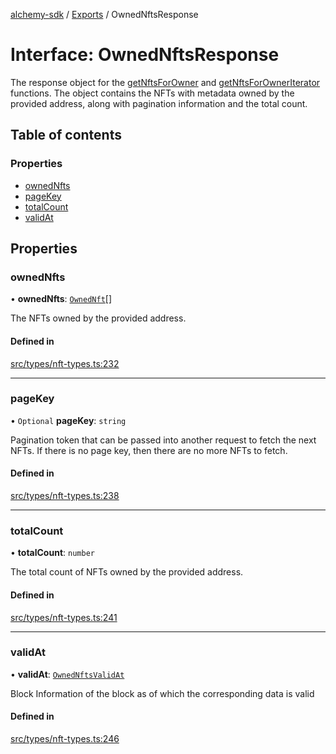 [alchemy-sdk](../README.md) / [Exports](../modules.md) / OwnedNftsResponse

# Interface: OwnedNftsResponse

The response object for the [getNftsForOwner](../classes/NftNamespace.md#getnftsforowner) and
[getNftsForOwnerIterator](../classes/NftNamespace.md#getnftsforowneriterator) functions. The object contains the NFTs with
metadata owned by the provided address, along with pagination information and
the total count.

## Table of contents

### Properties

- [ownedNfts](OwnedNftsResponse.md#ownednfts)
- [pageKey](OwnedNftsResponse.md#pagekey)
- [totalCount](OwnedNftsResponse.md#totalcount)
- [validAt](OwnedNftsResponse.md#validat)

## Properties

### ownedNfts

• **ownedNfts**: [`OwnedNft`](OwnedNft.md)[]

The NFTs owned by the provided address.

#### Defined in

[src/types/nft-types.ts:232](https://github.com/alchemyplatform/alchemy-sdk-js/blob/1ee40cb2/src/types/nft-types.ts#L232)

___

### pageKey

• `Optional` **pageKey**: `string`

Pagination token that can be passed into another request to fetch the next
NFTs. If there is no page key, then there are no more NFTs to fetch.

#### Defined in

[src/types/nft-types.ts:238](https://github.com/alchemyplatform/alchemy-sdk-js/blob/1ee40cb2/src/types/nft-types.ts#L238)

___

### totalCount

• **totalCount**: `number`

The total count of NFTs owned by the provided address.

#### Defined in

[src/types/nft-types.ts:241](https://github.com/alchemyplatform/alchemy-sdk-js/blob/1ee40cb2/src/types/nft-types.ts#L241)

___

### validAt

• **validAt**: [`OwnedNftsValidAt`](OwnedNftsValidAt.md)

Block Information of the block as of which the corresponding data is valid

#### Defined in

[src/types/nft-types.ts:246](https://github.com/alchemyplatform/alchemy-sdk-js/blob/1ee40cb2/src/types/nft-types.ts#L246)
